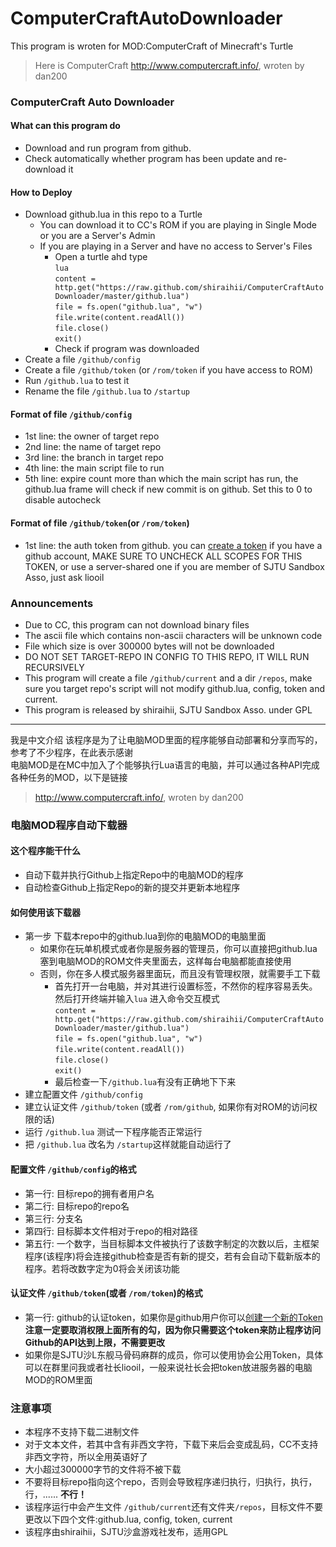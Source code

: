 # ComputerCraftAutoDownloader

This program is wroten for MOD:ComputerCraft of Minecraft's Turtle

>Here is ComputerCraft http://www.computercraft.info/, wroten by dan200

### ComputerCraft Auto Downloader
#### What can this program do
  - Download and run program from github.
  - Check automatically whether program has been update and re-download it

#### How to Deploy
  - Download github.lua in this repo to a Turtle
     - You can download it to CC's ROM if you are playing in Single Mode or you are a Server's Admin
     - If you are playing in a Server and have no access to Server's Files
        - Open a turtle ahd type  
        `lua`  
        `content = http.get("https://raw.github.com/shiraihii/ComputerCraftAutoDownloader/master/github.lua")`  
        `file = fs.open("github.lua", "w")`  
        `file.write(content.readAll())`  
        `file.close()`  
        `exit()`  
        - Check if program was downloaded  
  - Create a file `/github/config`  
  - Create a file `/github/token` (or `/rom/token` if you have access to ROM)  
  - Run `/github.lua` to test it
  - Rename the file `/github.lua` to `/startup`  

#### Format of file `/github/config`
  - 1st line: the owner of target repo
  - 2nd line: the name of target repo
  - 3rd line: the branch in target repo
  - 4th line: the main script file to run
  - 5th line: expire count more than which the main script has run, the github.lua frame will check if new commit is on github. Set this to 0 to disable autocheck

#### Format of file `/github/token`(or `/rom/token`)  
  - 1st line: the auth token from github. you can [create a token](https://github.com/settings/tokens) if you have a github account, MAKE SURE TO UNCHECK ALL SCOPES FOR THIS TOKEN, or use a server-shared one if you are member of SJTU Sandbox Asso, just ask liooil

### Announcements
  - Due to CC, this program can not download binary files  
  - The ascii file which contains non-ascii characters will be unknown code  
  - File which size is over 300000 bytes will not be downloaded  
  - DO NOT SET TARGET-REPO IN CONFIG TO THIS REPO, IT WILL RUN RECURSIVELY
  - This program will create a file `/github/current` and a dir `/repos`, make sure you target repo's script will not modify github.lua, config, token and current.  
  - This program is released by shiraihii, SJTU Sandbox Asso. under GPL  

--------
我是中文介绍
该程序是为了让电脑MOD里面的程序能够自动部署和分享而写的，参考了不少程序，在此表示感谢  
电脑MOD是在MC中加入了个能够执行Lua语言的电脑，并可以通过各种API完成各种任务的MOD，以下是链接  
> http://www.computercraft.info/, wroten by dan200  

### 电脑MOD程序自动下载器  
#### 这个程序能干什么  
  - 自动下载并执行Github上指定Repo中的电脑MOD的程序  
  - 自动检查Github上指定Repo的新的提交并更新本地程序  

#### 如何使用该下载器  
  - 第一步 下载本repo中的github.lua到你的电脑MOD的电脑里面  
     - 如果你在玩单机模式或者你是服务器的管理员，你可以直接把github.lua塞到电脑MOD的ROM文件夹里面去，这样每台电脑都能直接使用  
     - 否则，你在多人模式服务器里面玩，而且没有管理权限，就需要手工下载  
        - 首先打开一台电脑，并对其进行设置标签，不然你的程序容易丢失。然后打开终端并输入`lua` 进入命令交互模式  
        `content = http.get("https://raw.github.com/shiraihii/ComputerCraftAutoDownloader/master/github.lua")`  
        `file = fs.open("github.lua", "w")`  
        `file.write(content.readAll())`  
        `file.close()`  
        `exit()`  
        - 最后检查一下`/github.lua`有没有正确地下下来  
  - 建立配置文件 `/github/config`  
  - 建立认证文件 `/github/token` (或者 `/rom/github`, 如果你有对ROM的访问权限的话)  
  - 运行 `/github.lua` 测试一下程序能否正常运行  
  - 把 `/github.lua` 改名为 `/startup`这样就能自动运行了  

#### 配置文件 `/github/config`的格式  
  - 第一行: 目标repo的拥有者用户名  
  - 第二行: 目标repo的repo名  
  - 第三行: 分支名  
  - 第四行: 目标脚本文件相对于repo的相对路径  
  - 第五行: 一个数字，当目标脚本文件被执行了该数字制定的次数以后，主框架程序(该程序)将会连接github检查是否有新的提交，若有会自动下载新版本的程序。若将改数字定为0将会关闭该功能  

#### 认证文件 `/github/token`(或者 `/rom/token`)的格式  
  - 第一行: github的认证token，如果你是github用户你可以[创建一个新的Token](https://github.com/settings/tokens)**注意一定要取消权限上面所有的勾，因为你只需要这个token来防止程序访问Github的API达到上限，不需要更改**
  - 如果你是SJTU沙L东舰马骨码麻群的成员，你可以使用协会公用Token，具体可以在群里问我或者社长liooil，一般来说社长会把token放进服务器的电脑MOD的ROM里面

### 注意事项
  - 本程序不支持下载二进制文件    
  - 对于文本文件，若其中含有非西文字符，下载下来后会变成乱码，CC不支持非西文字符，所以全用英语好了  
  - 大小超过300000字节的文件将不被下载  
  - 不要将目标repo指向这个repo，否则会导致程序递归执行，归执行，执行，行，...... **不行！**  
  - 该程序运行中会产生文件 `/github/current`还有文件夹`/repos`，目标文件不要更改以下四个文件:github.lua, config, token, current
  - 该程序由shiraihii，SJTU沙盒游戏社发布，适用GPL
